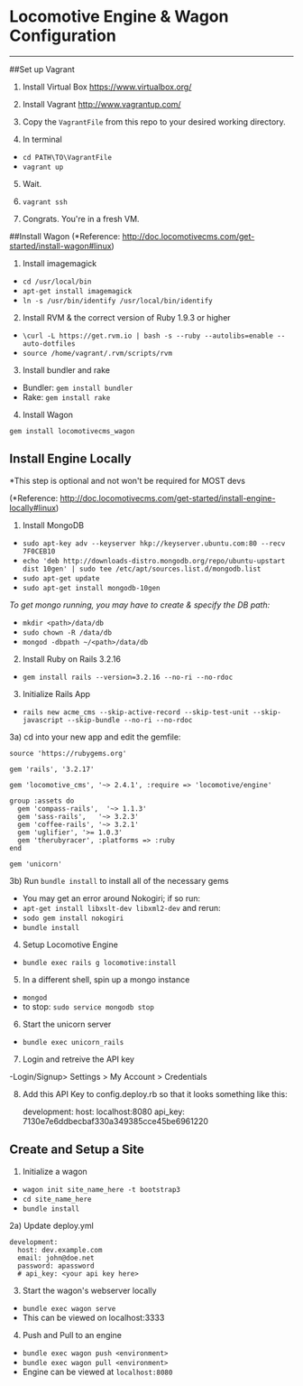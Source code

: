 Locomotive Engine & Wagon Configuration
=================

--------------
##Set up Vagrant

1) Install Virtual Box <https://www.virtualbox.org/>

2) Install Vagrant <http://www.vagrantup.com/>

3) Copy the `VagrantFile` from this repo to your desired working directory.

4) In terminal
- `cd PATH\TO\VagrantFile`
- `vagrant up`

5) Wait.

6) `vagrant ssh`

7) Congrats. You're in a fresh VM.


##Install Wagon
(*Reference: <http://doc.locomotivecms.com/get-started/install-wagon#linux>)

1) Install imagemagick
- `cd /usr/local/bin`
- `apt-get install imagemagick`
- `ln -s /usr/bin/identify /usr/local/bin/identify`

2) Install RVM &  the correct version of Ruby 1.9.3 or higher

- `\curl -L https://get.rvm.io | bash -s --ruby --autolibs=enable --auto-dotfiles`
- `source /home/vagrant/.rvm/scripts/rvm`

3) Install bundler and rake

- Bundler: `gem install bundler`
- Rake: `gem install rake`

4) Install Wagon

`gem install locomotivecms_wagon`

## Install Engine Locally
*This step is optional and not won't be required for MOST devs 

(*Reference: <http://doc.locomotivecms.com/get-started/install-engine-locally#linux>)

1) Install MongoDB

- `sudo apt-key adv --keyserver hkp://keyserver.ubuntu.com:80 --recv 7F0CEB10`
- `echo 'deb http://downloads-distro.mongodb.org/repo/ubuntu-upstart dist 10gen' | sudo tee /etc/apt/sources.list.d/mongodb.list`
- `sudo apt-get update`
- `sudo apt-get install mongodb-10gen`

*To get mongo running, you may have to create & specify the DB path:*
- `mkdir <path>/data/db`
- `sudo chown -R /data/db`
- `mongod -dbpath ~/<path>/data/db`

2) Install Ruby on Rails 3.2.16
- `gem install rails --version=3.2.16 --no-ri --no-rdoc`

3) Initialize Rails App
- `rails new acme_cms --skip-active-record --skip-test-unit --skip-javascript --skip-bundle --no-ri --no-rdoc`

3a) cd into your new app and edit the gemfile:

    source 'https://rubygems.org'

    gem 'rails', '3.2.17'

    gem 'locomotive_cms', '~> 2.4.1', :require => 'locomotive/engine'

    group :assets do
      gem 'compass-rails',  '~> 1.1.3'
      gem 'sass-rails',   '~> 3.2.3'
      gem 'coffee-rails', '~> 3.2.1'
      gem 'uglifier', '>= 1.0.3'
      gem 'therubyracer', :platforms => :ruby
    end

    gem 'unicorn'


3b) Run `bundle install` to install all of the necessary gems
- You may get an error around Nokogiri; if so run:
- `apt-get install libxslt-dev libxml2-dev` and rerun:
- `sodo gem install nokogiri`
- `bundle install`

4) Setup Locomotive Engine
- `bundle exec rails g locomotive:install`

5) In a different shell, spin up a mongo instance
- `mongod`
- to stop: `sudo service mongodb stop`

6) Start the unicorn server
- `bundle exec unicorn_rails`

7) Login and retreive the API key

-Login/Signup> Settings > My Account > Credentials

8) Add this API Key to config.deploy.rb so that it looks something like this:

    development:
      host: localhost:8080
      api_key: 7130e7e6ddbecbaf330a349385cce45be6961220


## Create and Setup a Site
1) Initialize a wagon
- `wagon init site_name_here -t bootstrap3`
- `cd site_name_here`
- `bundle install`

2a) Update deploy.yml

    development:
      host: dev.example.com
      email: john@doe.net
      password: apassword
      # api_key: <your api key here>

3) Start the wagon's webserver locally
- `bundle exec wagon serve`
-  This can be viewed on localhost:3333

4) Push and Pull to an engine
- `bundle exec wagon push <environment>`
- `bundle exec wagon pull <environment>`
- Engine can be viewed at `localhost:8080`

